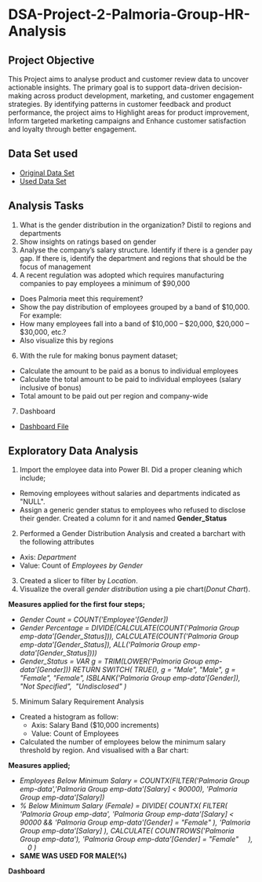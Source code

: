 # DSA-Project-2-Palmoria-Group-HR-Analysis
## Project Objective
This Project aims to analyse product and customer review data to uncover actionable insights. The primary goal is to support data-driven decision-making across product development, marketing, and customer engagement strategies. By identifying patterns in customer feedback and product performance, the project aims to Highlight areas for product improvement, Inform targeted marketing campaigns and Enhance customer satisfaction and loyalty through better engagement.

## Data Set used

- <a href = "https://github.com/PaulTenu/DSA-Project-2-Palmora-Group-HR-Analysis/blob/main/Palmoria%20Group%20emp-data.csv">Original Data Set</a>
- <a href = "https://github.com/PaulTenu/DSA-Project-2-Palmora-Group-HR-Analysis/blob/main/Palmoria%20Group%20emp-data_%5Btransformed%5D.csv">Used Data Set</a>

## Analysis Tasks

1. What is the gender distribution in the organization? Distil to regions and
departments
2. Show insights on ratings based on gender
3. Analyse the company’s salary structure. Identify if there is a gender pay gap. If
there is, identify the department and regions that should be the focus of
management
4. A recent regulation was adopted which requires manufacturing companies to pay
employees a minimum of $90,000
  - Does Palmoria meet this requirement?
  - Show the pay distribution of employees grouped by a band of $10,000. For example:
  - How many employees fall into a band of $10,000 – $20,000, $20,000 – $30,000,
etc.?
  - Also visualize this by regions
6. With the rule for making bonus payment dataset;
  - Calculate the amount to be paid as a bonus to individual employees
  - Calculate the total amount to be paid to individual employees (salary inclusive of
bonus)
  - Total amount to be paid out per region and company-wide
7. Dashboard
  - <a href = "https://github.com/PaulTenu/DSA-Project-2-Palmora-Group-HR-Analysis/blob/main/DSA%20CAPSTONE%20PROJECT%20QNS.%203_POWER_BI.pdf">Dashboard File</a>


## Exploratory Data Analysis

1. Import the employee data into Power BI. Did a proper cleaning which include;
  - Removing employees without salaries and departments indicated as "NULL".
  - Assign a generic gender status to employees who refused to disclose their gender. Created a column for it and named **Gender_Status**

2. Performed a Gender Distribution Analysis and created a barchart with the following attributes
  - Axis: *Department*
  - Value: Count of *Employees by Gender*
3. Created a slicer to filter by *Location*.
4. Visualize the overall *gender distribution* using a pie chart(*Donut Chart*).

**Measures applied for the first four steps;**
  - *Gender Count = COUNT('Employee'[Gender])*
  - *Gender Percentage = DIVIDE(CALCULATE(COUNT('Palmoria Group emp-data'[Gender_Status])), CALCULATE(COUNT('Palmoria Group emp-data'[Gender_Status]), ALL('Palmoria Group emp-data'[Gender_Status])))*
  - *Gender_Status = 
VAR g = TRIM(LOWER('Palmoria Group emp-data'[Gender]))
RETURN 
SWITCH(
    TRUE(),
    g = "Male", "Male",
    g = "Female", "Female",
    ISBLANK('Palmoria Group emp-data'[Gender]), "Not Specified",
    "Undisclosed"
)*

5. Minimum Salary Requirement Analysis
  - Created a histogram as follow:
    - Axis: Salary Band ($10,000 increments)
    - Value: Count of Employees
  - Calculated the number of employees below the minimum salary threshold by region. And visualised with a Bar chart:

**Measures applied;**
  - *Employees Below Minimum Salary = COUNTX(FILTER('Palmoria Group emp-data','Palmoria Group emp-data'[Salary] < 90000), 'Palmoria Group emp-data'[Salary])*
  - *% Below Minimum Salary (Female) = 
DIVIDE(
    COUNTX(
        FILTER(
            'Palmoria Group emp-data',
            'Palmoria Group emp-data'[Salary] < 90000 &&
            'Palmoria Group emp-data'[Gender] = "Female"
        ),
        'Palmoria Group emp-data'[Salary]
    ),
    CALCULATE(
        COUNTROWS('Palmoria Group emp-data'),
        'Palmoria Group emp-data'[Gender] = "Female"
    ),
    0
)*
  - **SAME WAS USED FOR MALE(%)**

**Dashboard**








